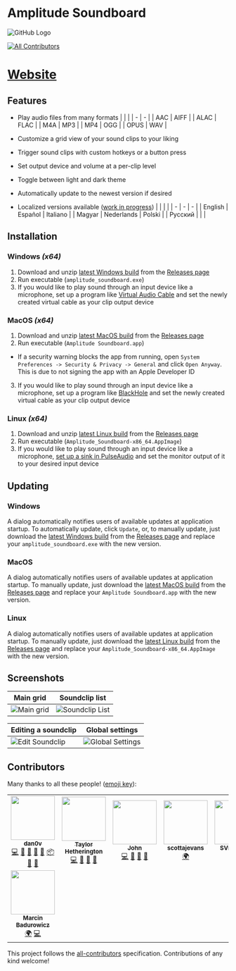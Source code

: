# Amplitude Soundboard
![GitHub Logo](Branding/Banner.png)
<!-- ALL-CONTRIBUTORS-BADGE:START - Do not remove or modify this section -->
[![All Contributors](https://img.shields.io/badge/all_contributors-8-orange.svg?style=flat-square)](#contributors-)
<!-- ALL-CONTRIBUTORS-BADGE:END -->

# [Website](https://amplitude-soundboard.dan0v.com/index.html)

## Features
- Play audio files from many formats
  |  |  |
  | - | - |
  | AAC | AIFF |
  | ALAC | FLAC |
  | M4A | MP3 |
  | MP4 | OGG |
  | OPUS | WAV |

- Customize a grid view of your sound clips to your liking
- Trigger sound clips with custom hotkeys or a button press
- Set output device and volume at a per-clip level
- Toggle between light and dark theme
- Automatically update to the newest version if desired
- Localized versions available ([work in progress](https://github.com/dan0v/AmplitudeSoundboard/issues/7))
  |  |  |  |
  | - | - | - |
  | English | Español | Italiano |
  | Magyar | Nederlands | Polski |
  | Pусский |  |  |

## Installation
### Windows *(x64)*
1. Download and unzip [latest Windows build](https://git.dan0v.com/AmplitudeSoundboard/releases/latest/download/Amplitude_Soundboard_win_x86_64.zip) from the [Releases page](https://git.dan0v.com/AmplitudeSoundboard/releases/)
2. Run executable (`amplitude_soundboard.exe`)
3. If you would like to play sound through an input device like a microphone, set up a program like [Virtual Audio Cable](https://vac.muzychenko.net/en/download.htm) and set the newly created virtual cable as your clip output device

### MacOS *(x64)*
1. Download and unzip [latest MacOS build](https://github.com/dan0v/AmplitudeSoundboard/releases/latest/download/Amplitude_Soundboard_macOS_x86_64.tar.gz) from the [Releases page](https://git.dan0v.com/AmplitudeSoundboard/releases/)
2. Run executable (`Amplitude Soundboard.app`)
 - If a security warning blocks the app from running, open `System Preferences -> Security & Privacy -> General` and click `Open Anyway`. This is due to not signing the app with an Apple Developer ID
3. If you would like to play sound through an input device like a microphone, set up a program like [BlackHole](https://github.com/ExistentialAudio/BlackHole) and set the newly created virtual cable as your clip output device

### Linux *(x64)*
1. Download and unzip [latest Linux build](https://github.com/dan0v/AmplitudeSoundboard/releases/latest/download/Amplitude_Soundboard_linux_AppImage_x86_64.tar.gz) from the [Releases page](https://git.dan0v.com/AmplitudeSoundboard/releases/)
2. Run executable (`Amplitude_Soundboard-x86_64.AppImage`)
3. If you would like to play sound through an input device like a microphone, [set up a sink in PulseAudio](https://www.onetransistor.eu/2017/10/virtual-audio-cable-in-linux-ubuntu.html) and set the monitor output of it to your desired input device

## Updating
### Windows
A dialog automatically notifies users of available updates at application startup. To automatically update, click `Update`, or, to manually update, just download the [latest Windows build](https://git.dan0v.com/AmplitudeSoundboard/releases/latest/download/Amplitude_Soundboard_win_x86_64.zip) from the [Releases page](https://git.dan0v.com/AmplitudeSoundboard/releases/) and replace your `amplitude_soundboard.exe` with the new version.

### MacOS
A dialog automatically notifies users of available updates at application startup. To manually update, just download the [latest MacOS build](https://github.com/dan0v/AmplitudeSoundboard/releases/latest/download/Amplitude_Soundboard_macOS_x86_64.tar.gz) from the [Releases page](https://git.dan0v.com/AmplitudeSoundboard/releases/) and replace your `Amplitude Soundboard.app` with the new version.

### Linux
A dialog automatically notifies users of available updates at application startup. To manually update, just download the [latest Linux build](https://github.com/dan0v/AmplitudeSoundboard/releases/latest/download/Amplitude_Soundboard_linux_AppImage_x86_64.tar.gz) from the [Releases page](https://git.dan0v.com/AmplitudeSoundboard/releases/) and replace your `Amplitude_Soundboard-x86_64.AppImage` with the new version.

## Screenshots
Main grid|Soundclip list
-|-
![Main grid](https://github.com/dan0v/AmplitudeSoundboard/raw/master/docs/assets/img/MainGrid.png) | ![Soundclip List](https://github.com/dan0v/AmplitudeSoundboard/raw/master/docs/assets/img/SoundclipList.png)

Editing a soundclip|Global settings
-|-
![Edit Soundclip](https://github.com/dan0v/AmplitudeSoundboard/raw/master/docs/assets/img/EditSoundClip.png)|![Global Settings](https://github.com/dan0v/AmplitudeSoundboard/raw/master/docs/assets/img/Settings.png)

## Contributors

Many thanks to all these people! ([emoji key](https://allcontributors.org/docs/en/emoji-key)):

<!-- ALL-CONTRIBUTORS-LIST:START - Do not remove or modify this section -->
<!-- prettier-ignore-start -->
<!-- markdownlint-disable -->
<table>
  <tr>
    <td align="center"><a href="https://github.com/dan0v"><img src="https://avatars.githubusercontent.com/u/7658521?v=4?s=100" width="100px;" alt=""/><br /><sub><b>dan0v</b></sub></a><br /><a href="https://github.com/dan0v/AmplitudeSoundboard/commits?author=dan0v" title="Code">💻</a> <a href="https://github.com/dan0v/AmplitudeSoundboard/issues?q=author%3Adan0v" title="Bug reports">🐛</a> <a href="#design-dan0v" title="Design">🎨</a> <a href="https://github.com/dan0v/AmplitudeSoundboard/commits?author=dan0v" title="Documentation">📖</a> <a href="#maintenance-dan0v" title="Maintenance">🚧</a> <a href="#platform-dan0v" title="Packaging/porting to new platform">📦</a> <a href="https://github.com/dan0v/AmplitudeSoundboard/pulls?q=is%3Apr+reviewed-by%3Adan0v" title="Reviewed Pull Requests">👀</a> <a href="#userTesting-dan0v" title="User Testing">📓</a></td>
    <td align="center"><a href="https://github.com/Taylor-Cozy"><img src="https://avatars.githubusercontent.com/u/19821121?v=4?s=100" width="100px;" alt=""/><br /><sub><b>Taylor Hetherington</b></sub></a><br /><a href="https://github.com/dan0v/AmplitudeSoundboard/commits?author=Taylor-Cozy" title="Code">💻</a> <a href="#userTesting-Taylor-Cozy" title="User Testing">📓</a> <a href="https://github.com/dan0v/AmplitudeSoundboard/commits?author=Taylor-Cozy" title="Documentation">📖</a> <a href="#design-Taylor-Cozy" title="Design">🎨</a></td>
    <td align="center"><a href="https://github.com/John-Cozy"><img src="https://avatars.githubusercontent.com/u/36801893?v=4?s=100" width="100px;" alt=""/><br /><sub><b>John</b></sub></a><br /><a href="https://github.com/dan0v/AmplitudeSoundboard/commits?author=John-Cozy" title="Code">💻</a> <a href="#userTesting-John-Cozy" title="User Testing">📓</a> <a href="https://github.com/dan0v/AmplitudeSoundboard/commits?author=John-Cozy" title="Documentation">📖</a> <a href="#design-John-Cozy" title="Design">🎨</a></td>
    <td align="center"><a href="https://github.com/scottajevans"><img src="https://avatars.githubusercontent.com/u/39980206?v=4?s=100" width="100px;" alt=""/><br /><sub><b>scottajevans</b></sub></a><br /><a href="#translation-scottajevans" title="Translation">🌍</a></td>
    <td align="center"><a href="https://github.com/SonjaVredeveld"><img src="https://avatars.githubusercontent.com/u/10913197?v=4?s=100" width="100px;" alt=""/><br /><sub><b>SVredeveld</b></sub></a><br /><a href="#translation-SonjaVredeveld" title="Translation">🌍</a></td>
    <td align="center"><a href="https://github.com/GF1977"><img src="https://avatars.githubusercontent.com/u/13718260?v=4?s=100" width="100px;" alt=""/><br /><sub><b>Ilia Opiakin</b></sub></a><br /><a href="#translation-GF1977" title="Translation">🌍</a></td>
    <td align="center"><a href="https://github.com/AntoSkate"><img src="https://avatars.githubusercontent.com/u/36473846?v=4?s=100" width="100px;" alt=""/><br /><sub><b>Antonio Brugnolo</b></sub></a><br /><a href="#translation-AntoSkate" title="Translation">🌍</a></td>
  </tr>
  <tr>
    <td align="center"><a href="https://ktos.info"><img src="https://avatars.githubusercontent.com/u/1633261?v=4?s=100" width="100px;" alt=""/><br /><sub><b>Marcin Badurowicz</b></sub></a><br /><a href="#translation-ktos" title="Translation">🌍</a> <a href="https://github.com/dan0v/AmplitudeSoundboard/commits?author=ktos" title="Code">💻</a></td>
  </tr>
</table>

<!-- markdownlint-restore -->
<!-- prettier-ignore-end -->

<!-- ALL-CONTRIBUTORS-LIST:END -->

This project follows the [all-contributors](https://github.com/all-contributors/all-contributors) specification. Contributions of any kind welcome!
